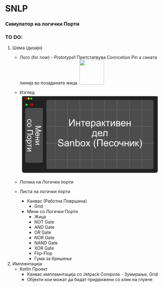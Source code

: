 # SNLP
### Симулатор на логички Порти
### TO DO:
1. Шема (дизајн)
	- Лого (for now)
			- Prototype1 Претстатвува Conncetion Pin а сината линија во позадината жица. 
			<img src="https://user-images.githubusercontent.com/83938539/176065161-064053ac-a1cd-47b3-9a8c-8efccc2aab7a.png"  width= "80" height= "80">

	- Изглед
  		<img src="https://raw.githubusercontent.com/stefan-najdovski/Simulator-Na-Logicki-Porti-SNLP/main/resources/logo/Interface_Prototype.png">
			
	- Логика на Логички порти
	- Листа на логички порти
		- Канвас (Работна Површина)
			- Grid
		- Мени со Логички Порти
			- Жица
			- NOT Gate
			- AND Gate
			- OR Gate
			- NOR Gate
			- NAND Gate
			- XOR Gate
			- Flip-Flop
			- Гума за бришење
2. Имплентација
	- Kotlin Проект
		- Канвас имплемнтација со Jetpack Compose
				- Зумирање, Grid
		- Објекти кои можат да бидат придвижени со клик на глувче
	

